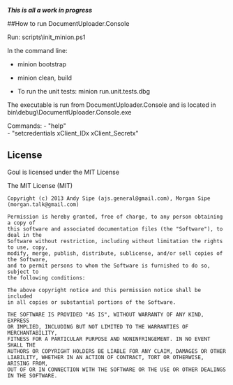 ***This is all a work in progress***

##How to run DocumentUploader.Console
  
  Run: scripts\init_minion.ps1
  
  In the command line: 
  
  - minion bootstrap
  - minion clean, build
  
  - To run the unit tests: minion run.unit.tests.dbg
  
  The executable is run from DocumentUploader.Console and is located in bin\debug\DocumentUploader.Console.exe
  
  Commands:
    - "help"   
    - "setcredentials xClient_IDx xClient_Secretx" 
  


License
---

Goul is licensed under the MIT License

The MIT License (MIT)

    Copyright (c) 2013 Andy Sipe (ajs.general@gmail.com), Morgan Sipe (morgan.talk@gmail.com)

    Permission is hereby granted, free of charge, to any person obtaining a copy of 
    this software and associated documentation files (the "Software"), to deal in the 
    Software without restriction, including without limitation the rights to use, copy, 
    modify, merge, publish, distribute, sublicense, and/or sell copies of the Software, 
    and to permit persons to whom the Software is furnished to do so, subject to 
    the following conditions:
  
    The above copyright notice and this permission notice shall be included 
    in all copies or substantial portions of the Software.

    THE SOFTWARE IS PROVIDED "AS IS", WITHOUT WARRANTY OF ANY KIND, EXPRESS 
    OR IMPLIED, INCLUDING BUT NOT LIMITED TO THE WARRANTIES OF MERCHANTABILITY, 
    FITNESS FOR A PARTICULAR PURPOSE AND NONINFRINGEMENT. IN NO EVENT SHALL THE 
    AUTHORS OR COPYRIGHT HOLDERS BE LIABLE FOR ANY CLAIM, DAMAGES OR OTHER 
    LIABILITY, WHETHER IN AN ACTION OF CONTRACT, TORT OR OTHERWISE, ARISING FROM, 
    OUT OF OR IN CONNECTION WITH THE SOFTWARE OR THE USE OR OTHER DEALINGS IN THE SOFTWARE.
